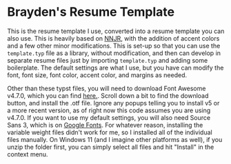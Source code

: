 # Brayden's Resume Template
This is the resume template I use, converted into a resume template you can also use. This is heavily based on [NNJR](https://github.com/tzx/NNJR), with the addition of accent colors and a few other minor modifications. This is set-up so that you can use the `template.typ` file as a library, without modification, and then can develop in separate resume files just by importing `template.typ` and adding some boilerplate. The default settings are what I use, but you have can modify the font, font size, font color, accent color, and margins as needed. 

Other than these typst files, you will need to download Font Awesome v4.7.0, which you can find [here.](https://fontawesome.com/v4/get-started/). Scroll down a bit to find the download button, and install the .otf file. Ignore any popups telling you to install v5 or a more recent version, as of right now this code assumes you are using v4.7.0. If you want to use my default settings, you will also need Source Sans 3, which is on [Google Fonts](https://fonts.google.com/specimen/Source+Sans+3). For whatever reason, installing the variable weight files didn't work for me, so I installed all of the individual files manually. On Windows 11 (and I imagine other platforms as well), if you unzip the folder first, you can simply select all files and hit "Install" in the context menu.
